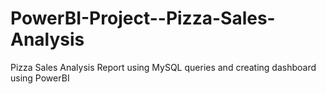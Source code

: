 # PowerBI-Project--Pizza-Sales-Analysis
Pizza Sales Analysis Report using MySQL queries and creating dashboard using PowerBI

